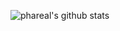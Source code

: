 ![phareal's github stats](https://github-readme-stats.vercel.app/api?username=phareal&show_icons=true&theme=dracula)

